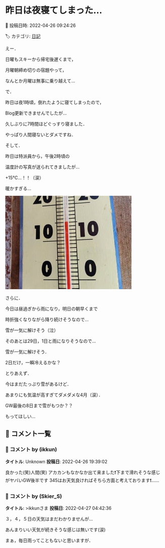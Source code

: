 # 昨日は夜寝てしまった…

📅 投稿日時: 2022-04-26 09:24:26

🏷️ カテゴリ: [日記](cc4b5682fb7b8b144980957a978653fb0.md)

えー．


日曜もスキーから帰宅後遅くまで，


月曜朝締め切りの宿題やって，


なんとか月曜は無事に乗り越えて…





で．


昨日は夜1時頃，倒れたように寝てしまったので，


Blog更新できませんでしたが…


久しぶりに7時間ほどぐっすり寝ました．


やっぱり人間寝ないとダメですね．





そして．


昨日は特派員から，午後2時頃の


温度計の写真が送られてきましたが…


+15℃…！！（涙）


暖かすぎる…




![5c50c738c2f52cfeb4c6bc2b2de5e2ca.jpg](images/5c50c738c2f52cfeb4c6bc2b2de5e2ca.jpg)







さらに．


今日は昼過ぎから雨になり，明日の朝早くまで


時折強くなりながら降り続けそうなので…


雪が一気に解けそう（泣）





そのあとは29日，1日と雨になりそうなので…


雪が一気に解けそう．


2日だけ，一瞬冷えるかな？





とりあえず．


今はまだたっぷり雪があるけど．


あまりにも気温が高すぎてダメダメな4月（涙）．


GW最後の8日まで雪がもつか？？


もってほしい…

## 💬 コメント一覧

### 💬 コメント by (ikkun)
**タイトル**: Unknown
**投稿日**: 2022-04-26 19:39:02

良かった(笑)人間(笑)   アカカンもなかなか出て来ました❗下まで滑れそうな感じがヤバいGW後半です 345はお天気良ければそちら方面と考えております❗……

### 💬 コメント by (Skier_S)
**タイトル**: >ikkunさま
**投稿日**: 2022-04-27 04:42:36

３，４，５日の天気はまだわかりませんが…

あんまりいい天気が続きそうな感じは無いです(涙)

まぁ，毎日雨ってこともないと思いますが．

